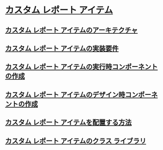# [カスタム レポート アイテム](custom-report-items.md)
## [カスタム レポート アイテムのアーキテクチャ](custom-report-item-architecture.md)
## [カスタム レポート アイテムの実装要件](custom-report-item-implementation-requirements.md)
## [カスタム レポート アイテムの実行時コンポーネントの作成](creating-a-custom-report-item-run-time-component.md)
## [カスタム レポート アイテムのデザイン時コンポーネントの作成](creating-a-custom-report-item-design-time-component.md)
## [カスタム レポート アイテムを配置する方法](how-to-deploy-a-custom-report-item.md)
## [カスタム レポート アイテムのクラス ライブラリ](custom-report-item-class-libraries.md)
